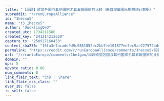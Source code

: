 ```yaml
---
title: "【润欧】欧盟各国与其他国家尤其五眼国家的比较（来自权威国际机构统计数据）"
subreddit: "r/runEuropaAlliance"
id: "1hecxu5"
name: "t3_1hecxu5"
author: "DucklingQwQ"
created_utc: 1734211580
created_key: "241214212620"
capture_ts: "250927160453"
content_sha256: "16fa3e7acade9d9c0861852ec2bb7ee101877ee7ec9ae2275724dcd6bfa77747"
permalink: "https://reddit.com/r/runEuropaAlliance/comments/1hecxu5/润欧欧盟各国与其他国家尤其五眼国家的比较来自权威国际机构统计数据/"
url: "/r/runtoEurope/comments/1he4gom/润欧欧盟各国与其他国家尤其五眼国家的比较来自权威国际机构统计数据/"
domain: ""
ups: 5
upvote_ratio: 0.86
num_comments: 0
link_flair_text: "分享 | Share"
link_flair_css_class: ""
over_18: false
is_self: false
---
```


